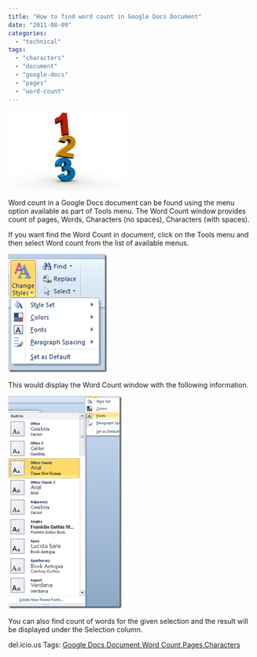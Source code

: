 ```yaml
---
title: "How to find word count in Google Docs Document"
date: "2011-08-09"
categories: 
  - "technical"
tags: 
  - "characters"
  - "document"
  - "google-docs"
  - "pages"
  - "word-count"
---
```


[![Word Count](images/Word-Count_thumb.jpg "Word Count")](http://blogmines.com/blog/wp-content/uploads/2011/08/Word-Count.jpg)

Word count in a Google Docs document can be found using the menu option available as part of Tools menu. The Word Count window provides count of pages, Words, Characters (no spaces), Characters (with spaces).

If you want find the Word Count in document, click on the Tools menu and then select Word count from the list of available menus.

[![image](images/image_thumb100.png "image")](http://blogmines.com/blog/wp-content/uploads/2011/08/image100.png)

This would display the Word Count window with the following information.

[![image](images/image_thumb101.png "image")](http://blogmines.com/blog/wp-content/uploads/2011/08/image101.png)

You can also find count of words for the given selection and the result will be displayed under the Selection column.

del.icio.us Tags: [Google Docs](http://del.icio.us/popular/Google+Docs),[Document](http://del.icio.us/popular/Document),[Word Count](http://del.icio.us/popular/Word+Count),[Pages](http://del.icio.us/popular/Pages),[Characters](http://del.icio.us/popular/Characters)
